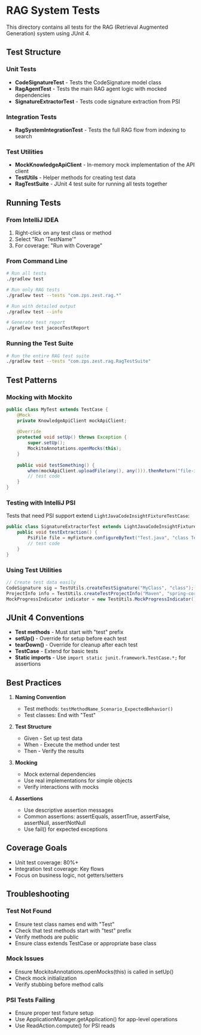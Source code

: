 # RAG System Tests

This directory contains all tests for the RAG (Retrieval Augmented Generation) system using JUnit 4.

## Test Structure

### Unit Tests
- **CodeSignatureTest** - Tests the CodeSignature model class
- **RagAgentTest** - Tests the main RAG agent logic with mocked dependencies
- **SignatureExtractorTest** - Tests code signature extraction from PSI

### Integration Tests
- **RagSystemIntegrationTest** - Tests the full RAG flow from indexing to search

### Test Utilities
- **MockKnowledgeApiClient** - In-memory mock implementation of the API client
- **TestUtils** - Helper methods for creating test data
- **RagTestSuite** - JUnit 4 test suite for running all tests together

## Running Tests

### From IntelliJ IDEA
1. Right-click on any test class or method
2. Select "Run 'TestName'"
3. For coverage: "Run with Coverage"

### From Command Line
```bash
# Run all tests
./gradlew test

# Run only RAG tests
./gradlew test --tests "com.zps.zest.rag.*"

# Run with detailed output
./gradlew test --info

# Generate test report
./gradlew test jacocoTestReport
```

### Running the Test Suite
```bash
# Run the entire RAG test suite
./gradlew test --tests "com.zps.zest.rag.RagTestSuite"
```

## Test Patterns

### Mocking with Mockito
```java
public class MyTest extends TestCase {
    @Mock
    private KnowledgeApiClient mockApiClient;
    
    @Override
    protected void setUp() throws Exception {
        super.setUp();
        MockitoAnnotations.openMocks(this);
    }
    
    public void testSomething() {
        when(mockApiClient.uploadFile(any(), any())).thenReturn("file-id");
        // test code
    }
}
```

### Testing with IntelliJ PSI
Tests that need PSI support extend `LightJavaCodeInsightFixtureTestCase`:
```java
public class SignatureExtractorTest extends LightJavaCodeInsightFixtureTestCase {
    public void testExtraction() {
        PsiFile file = myFixture.configureByText("Test.java", "class Test {}");
        // test code
    }
}
```

### Using Test Utilities
```java
// Create test data easily
CodeSignature sig = TestUtils.createTestSignature("MyClass", "class");
ProjectInfo info = TestUtils.createTestProjectInfo("Maven", "spring-core:5.0");
MockProgressIndicator indicator = new TestUtils.MockProgressIndicator();
```

## JUnit 4 Conventions

- **Test methods** - Must start with "test" prefix
- **setUp()** - Override for setup before each test
- **tearDown()** - Override for cleanup after each test
- **TestCase** - Extend for basic tests
- **Static imports** - Use `import static junit.framework.TestCase.*;` for assertions

## Best Practices

1. **Naming Convention**
   - Test methods: `testMethodName_Scenario_ExpectedBehavior()`
   - Test classes: End with "Test"

2. **Test Structure**
   - Given - Set up test data
   - When - Execute the method under test
   - Then - Verify the results

3. **Mocking**
   - Mock external dependencies
   - Use real implementations for simple objects
   - Verify interactions with mocks

4. **Assertions**
   - Use descriptive assertion messages
   - Common assertions: assertEquals, assertTrue, assertFalse, assertNull, assertNotNull
   - Use fail() for expected exceptions

## Coverage Goals

- Unit test coverage: 80%+
- Integration test coverage: Key flows
- Focus on business logic, not getters/setters

## Troubleshooting

### Test Not Found
- Ensure test class names end with "Test"
- Check that test methods start with "test" prefix
- Verify methods are public
- Ensure class extends TestCase or appropriate base class

### Mock Issues
- Ensure MockitoAnnotations.openMocks(this) is called in setUp()
- Check mock initialization
- Verify stubbing before method calls

### PSI Tests Failing
- Ensure proper test fixture setup
- Use ApplicationManager.getApplication() for app-level operations
- Use ReadAction.compute() for PSI reads
